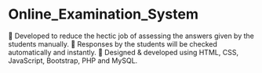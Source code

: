 # Online_Examination_System

 Developed to reduce the hectic job of assessing the answers given by the students manually.
 Responses by the students will be checked automatically and instantly.
 Designed & developed using HTML, CSS, JavaScript, Bootstrap, PHP and MySQL.
